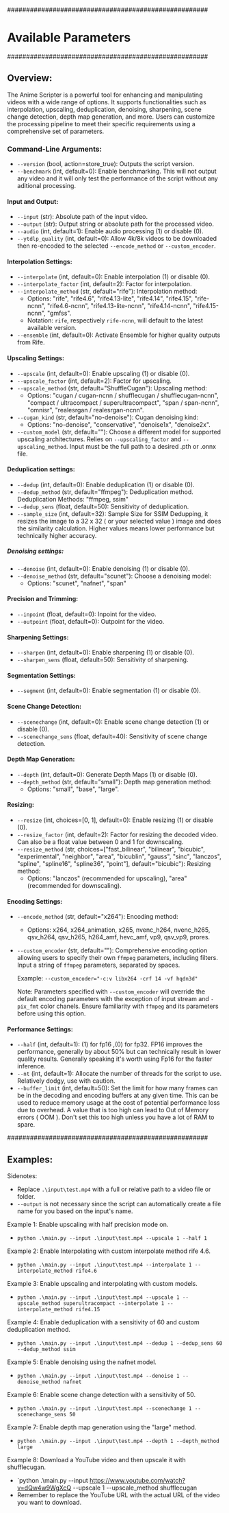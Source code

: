 #####################################################
#               Available Parameters             #
#####################################################

## Overview:

The Anime Scripter is a powerful tool for enhancing and manipulating videos with a wide range of options. It supports functionalities such as interpolation, upscaling, deduplication, denoising, sharpening, scene change detection, depth map generation, and more. Users can customize the processing pipeline to meet their specific requirements using a comprehensive set of parameters.

### Command-Line Arguments:

- `--version` (bool, action=store_true): Outputs the script version.
- `--benchmark` (int, default=0): Enable benchmarking. This will not output any video and it will only test the performance of the script without any aditional processing.

#### Input and Output:

- `--input` (str): Absolute path of the input video.
- `--output` (str): Output string or absolute path for the processed video.
- `--audio` (int, default=1): Enable audio processing (1) or disable (0).
- `--ytdlp_quality` (int, default=0): Allow 4k/8k videos to be downloaded then re-encoded to the selected `--encode_method` or `--custom_encoder`.

#### Interpolation Settings:

- `--interpolate` (int, default=0): Enable interpolation (1) or disable (0).
- `--interpolate_factor` (int, default=2): Factor for interpolation.
- `--interpolate_method` (str, default="rife"): Interpolation method:
    - Options: "rife", "rife4.6", "rife4.13-lite", "rife4.14", "rife4.15", "rife-ncnn", "rife4.6-ncnn", "rife4.13-lite-ncnn", "rife4.14-ncnn", "rife4.15-ncnn", "gmfss".
    - Notation: `rife`, respectively `rife-ncnn`, will default to the latest available version.
- `--ensemble` (int, default=0): Activate Ensemble for higher quality outputs from Rife.

#### Upscaling Settings:

- `--upscale` (int, default=0): Enable upscaling (1) or disable (0).
- `--upscale_factor` (int, default=2): Factor for upscaling.
- `--upscale_method` (str, default="ShuffleCugan"): Upscaling method:
     - Options: "cugan / cugan-ncnn / shufflecugan / shufflecugan-ncnn", "compact / ultracompact / superultracompact", "span / span-ncnn", "omnisr", "realesrgan / realesrgan-ncnn".
- `--cugan_kind` (str, default="no-denoise"): Cugan denoising kind:
     - Options: "no-denoise", "conservative", "denoise1x", "denoise2x".
- `--custom_model` (str, default=""): Choose a different model for supported upscaling architectures. Relies on `--upscaling_factor` and `--upscaling_method`. Input must be the full path to a desired .pth or .onnx file.

#### Deduplication settings:

- `--dedup` (int, default=0): Enable deduplication (1) or disable (0).
- `--dedup_method` (str, default="ffmpeg"): Deduplication method. Deduplication Methods: "ffmpeg, ssim"
- `--dedup_sens` (float, default=50): Sensitivity of deduplication.
- `--sample_size` (int, default=32): Sample Size for SSIM Dedupping, it resizes the image to a 32 x 32 ( or your selected value ) image and does the similarity calculation. Higher values means lower performance but technically higher accuracy.

##### Denoising settings:

- `--denoise` (int, default=0): Enable denoising (1) or disable (0).
- `--denoise_method` (str, default="scunet"): Choose a denoising model:
     - Options: "scunet", "nafnet", "span"

#### Precision and Trimming:

- `--inpoint` (float, default=0): Inpoint for the video.
- `--outpoint` (float, default=0): Outpoint for the video.

#### Sharpening Settings:

- `--sharpen` (int, default=0): Enable sharpening (1) or disable (0).
- `--sharpen_sens` (float, default=50): Sensitivity of sharpening.

#### Segmentation Settings:

- `--segment` (int, default=0): Enable segmentation (1) or disable (0).

#### Scene Change Detection:

- `--scenechange` (int, default=0): Enable scene change detection (1) or disable (0).
- `--scenechange_sens` (float, default=40): Sensitivity of scene change detection.

#### Depth Map Generation:

- `--depth` (int, default=0): Generate Depth Maps (1) or disable (0).
- `--depth_method` (str, default="small"): Depth map generation method:
     - Options: "small", "base", "large".


#### Resizing:

- `--resize` (int, choices=[0, 1], default=0): Enable resizing (1) or disable (0).
- `--resize_factor` (int, default=2): Factor for resizing the decoded video. Can also be a float value between 0 and 1 for downscaling.
- `--resize_method` (str, choices=["fast_bilinear", "bilinear", "bicubic", "experimental", "neighbor", "area", "bicublin", "gauss", "sinc", "lanczos", "spline", "spline16", "spline36", "point"], default="bicubic"): Resizing method:
    - Options: "lanczos" (recommended for upscaling), "area" (recommended for downscaling).

#### Encoding Settings:

- `--encode_method` (str, default="x264"): Encoding method:
    - Options: x264, x264_animation, x265, nvenc_h264, nvenc_h265, qsv_h264, qsv_h265, h264_amf, hevc_amf, vp9, qsv_vp9, prores.
- `--custom_encoder` (str, default=""): Comprehensive encoding option allowing users to specify their own `ffmpeg` parameters, including filters. Input a string of `ffmpeg` parameters, separated by spaces.

    Example: `--custom_encoder="-c:v libx264 -crf 14 -vf hqdn3d"`

    Note: Parameters specified with `--custom_encoder` will override the default encoding parameters with the exception of input stream and `-pix_fmt` color chanels. Ensure familiarity with `ffmpeg` and its parameters before using this option.

#### Performance Settings:

- `--half` (int, default=1): (1) for fp16 ,(0) for fp32. FP16 improves the performance, generally by about 50% but can technically result in lower quality results. Generally speaking it's worth using Fp16 for the faster inference.
- `--nt` (int, default=1): Allocate the number of threads for the script to use. Relatively dodgy, use with caution.
- `--buffer_limit` (int, default=50): Set the limit for how many frames can be in the decoding and encoding buffers at any given time. This can be used to reduce memory usage at the cost of potential performance loss due to overhead. A value that is too high can lead to Out of Memory errors ( OOM ). Don't set this too high unless you have a lot of RAM to spare.

#####################################################

## Examples:

Sidenotes:
- Replace `.\input\test.mp4` with a full or relative path to a video file or folder.
- `--output` is not necessary since the script can automatically create a file name for you based on the input's name.

Example 1: Enable upscaling with half precision mode on.

- `python .\main.py --input .\input\test.mp4 --upscale 1 --half 1`

Example 2: Enable Interpolating with custom interpolate method rife 4.6.

- `python .\main.py --input .\input\test.mp4 --interpolate 1 --interpolate_method rife4.6`

Example 3: Enable upscaling and interpolating with custom models.

- `python .\main.py --input .\input\test.mp4 --upscale 1 --upscale_method superultracompact --interpolate 1 --interpolate_method rife4.15`


Example 4: Enable deduplication with a sensitivity of 60 and custom deduplication method.

- `python .\main.py --input .\input\test.mp4 --dedup 1 --dedup_sens 60 --dedup_method ssim`

Example 5: Enable denoising using the nafnet model.

- `python .\main.py --input .\input\test.mp4 --denoise 1 --denoise_method nafnet`

Example 6: Enable scene change detection with a sensitivity of 50.

- `python .\main.py --input .\input\test.mp4 --scenechange 1 --scenechange_sens 50`

Example 7: Enable depth map generation using the "large" method.

- `python .\main.py --input .\input\test.mp4 --depth 1 --depth_method large`

Example 8: Download a YouTube video and then upscale it with shufflecugan.

- `python .\main.py --input https://www.youtube.com/watch?v=dQw4w9WgXcQ --upscale 1 --upscale_method shufflecugan
- Remember to replace the YouTube URL with the actual URL of the video you want to download.